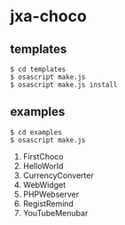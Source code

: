 # jxa-choco

## templates

```
$ cd templates
$ osascript make.js
$ osascript make.js install
```

## examples

```
$ cd examples
$ osascript make.js
```

1. FirstChoco
1. HelloWorld
1. CurrencyConverter
1. WebWidget
1. PHPWebserver
1. RegistRemind
1. YouTubeMenubar
